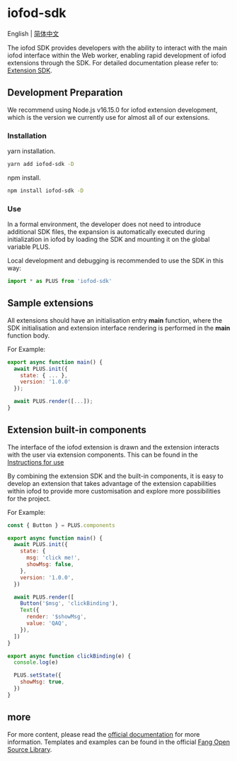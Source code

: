 # iofod-sdk

English | [简体中文](./README_CN.md)

The iofod SDK provides developers with the ability to interact with the main iofod interface within the Web worker, enabling rapid development of iofod extensions through the SDK. For detailed documentation please refer to: [Extension SDK](https://doc.iofod.com/#/en/9/02).

## Development Preparation

We recommend using Node.js v16.15.0 for iofod extension development, which is the version we currently use for almost all of our extensions.

### Installation

yarn installation.

```bash
yarn add iofod-sdk -D
```

npm install.

```bash
npm install iofod-sdk -D
```

### Use

In a formal environment, the developer does not need to introduce additional SDK files, the expansion is automatically executed during initialization in iofod by loading the SDK and mounting it on the global variable PLUS.

Local development and debugging is recommended to use the SDK in this way:

```js
import * as PLUS from 'iofod-sdk'
```

## Sample extensions

All extensions should have an initialisation entry **main** function, where the SDK initialisation and extension interface rendering is performed in the **main** function body.

For Example:

```js
export async function main() {
  await PLUS.init({
    state: { ... },
    version: '1.0.0'
  });

  await PLUS.render([...]);
}
```

## Extension built-in components

The interface of the iofod extension is drawn and the extension interacts with the user via extension components. This can be found in the [Instructions for use](https://doc.iofod.com/#/en/9/03)

By combining the extension SDK and the built-in components, it is easy to develop an extension that takes advantage of the extension capabilities within iofod to provide more customisation and explore more possibilities for the project.

For Example:

```js
const { Button } = PLUS.components

export async function main() {
  await PLUS.init({
    state: {
      msg: 'click me!',
      showMsg: false,
    },
    version: '1.0.0',
  })

  await PLUS.render([
    Button('$msg', 'clickBinding'),
    Text({
      render: '$showMsg',
      value: 'QAQ',
    }),
  ])
}

export async function clickBinding(e) {
  console.log(e)

  PLUS.setState({
    showMsg: true,
  })
}
```

## more

For more content, please read the [official documentation](https://doc.iofod.com/#/en/9/01) for more information. Templates and examples can be found in the official [Fang Open Source Library](https://github.com/iofod/iofod-extensions).
